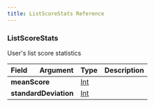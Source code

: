 ```yaml
---
title: ListScoreStats Reference
---
```


### ListScoreStats
User's list score statistics
<table>
<thead>
<tr>
<th align="left">Field</th>
<th align="right">Argument</th>
<th align="left">Type</th>
<th align="left">Description</th>
</tr>
</thead>
<tbody>
<tr>
<td colspan="2" valign="top"><strong>meanScore</strong></td>
<td valign="top"><a href="/reference/scalar/int">Int</a></td>
<td></td>
</tr>
<tr>
<td colspan="2" valign="top"><strong>standardDeviation</strong></td>
<td valign="top"><a href="/reference/scalar/int">Int</a></td>
<td></td>
</tr>
</tbody>
</table>